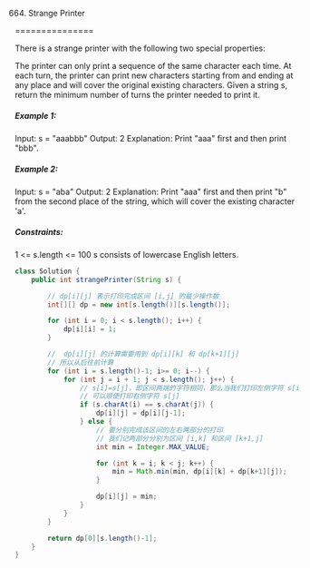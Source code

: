 664. Strange Printer

===============

There is a strange printer with the following two special properties:

The printer can only print a sequence of the same character each time.
At each turn, the printer can print new characters starting from and ending at any place and will cover the original existing characters.
Given a string s, return the minimum number of turns the printer needed to print it.

##### Example 1:

Input: s = "aaabbb"
Output: 2
Explanation: Print "aaa" first and then print "bbb".

##### Example 2:

Input: s = "aba"
Output: 2
Explanation: Print "aaa" first and then print "b" from the second place of the string, which will cover the existing character 'a'.

##### Constraints:

1 <= s.length <= 100
s consists of lowercase English letters.

```java
class Solution {
    public int strangePrinter(String s) {

        // dp[i][j] 表示打印完成区间 [i,j] 的最少操作数
        int[][] dp = new int[s.length()][s.length()];

        for (int i = 0; i < s.length(); i++) {
            dp[i][i] = 1;
        }

        //  dp[i][j] 的计算需要用到 dp[i][k] 和 dp[k+1][j]
        // 所以从后往前计算
        for (int i = s.length()-1; i>= 0; i--) {
            for (int j = i + 1; j < s.length(); j++) {
                // s[i]=s[j]，即区间两端的字符相同，那么当我们打印左侧字符 s[i] 时，
                // 可以顺便打印右侧字符 s[j]
                if (s.charAt(i) == s.charAt(j)) {
                    dp[i][j] = dp[i][j-1];
                } else {
                    // 要分别完成该区间的左右两部分的打印
                    // 我们记两部分分别为区间 [i,k] 和区间 [k+1,j]
                    int min = Integer.MAX_VALUE;

                    for (int k = i; k < j; k++) {
                        min = Math.min(min, dp[i][k] + dp[k+1][j]);
                    }

                    dp[i][j] = min;
                }
            }
        }

        return dp[0][s.length()-1];
    }
}
```

